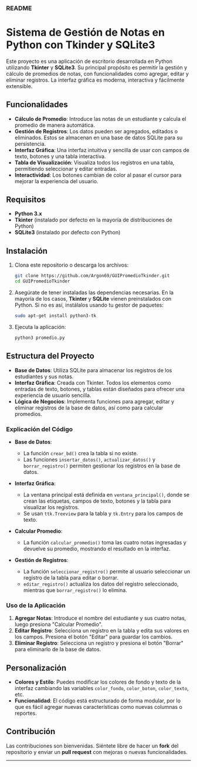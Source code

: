 ### README

# Sistema de Gestión de Notas en Python con Tkinder y SQLite3

Este proyecto es una aplicación de escritorio desarrollada en Python utilizando **Tkinter** y **SQLite3**. Su principal propósito es permitir la gestión y cálculo de promedios de notas, con funcionalidades como agregar, editar y eliminar registros. La interfaz gráfica es moderna, interactiva y fácilmente extensible.

## Funcionalidades

- **Cálculo de Promedio**: Introduce las notas de un estudiante y calcula el promedio de manera automática.
- **Gestión de Registros**: Los datos pueden ser agregados, editados o eliminados. Estos se almacenan en una base de datos SQLite para su persistencia.
- **Interfaz Gráfica**: Una interfaz intuitiva y sencilla de usar con campos de texto, botones y una tabla interactiva.
- **Tabla de Visualización**: Visualiza todos los registros en una tabla, permitiendo seleccionar y editar entradas.
- **Interactividad**: Los botones cambian de color al pasar el cursor para mejorar la experiencia del usuario.

## Requisitos

- **Python 3.x**
- **Tkinter** (instalado por defecto en la mayoría de distribuciones de Python)
- **SQLite3** (instalado por defecto con Python)

## Instalación

1. Clona este repositorio o descarga los archivos:
   ```bash
   git clone https://github.com/Argon69/GUIPromedioTkinder.git
   cd GUIPromedioTkinder
   ```

2. Asegúrate de tener instaladas las dependencias necesarias. En la mayoría de los casos, **Tkinter** y **SQLite** vienen preinstalados con Python. Si no es así, instálalos usando tu gestor de paquetes:
   ```bash
   sudo apt-get install python3-tk
   ```

3. Ejecuta la aplicación:
   ```bash
   python3 promedio.py
   ```

## Estructura del Proyecto

- **Base de Datos**: Utiliza SQLite para almacenar los registros de los estudiantes y sus notas.
- **Interfaz Gráfica**: Creada con Tkinter. Todos los elementos como entradas de texto, botones, y tablas están diseñados para ofrecer una experiencia de usuario sencilla.
- **Lógica de Negocios**: Implementa funciones para agregar, editar y eliminar registros de la base de datos, así como para calcular promedios.

### Explicación del Código

- **Base de Datos**: 
  - La función `crear_bd()` crea la tabla si no existe.
  - Las funciones `insertar_datos()`, `actualizar_datos()` y `borrar_registro()` permiten gestionar los registros en la base de datos.
  
- **Interfaz Gráfica**:
  - La ventana principal está definida en `ventana_principal()`, donde se crean las etiquetas, campos de texto, botones y la tabla para visualizar los registros.
  - Se usan `ttk.Treeview` para la tabla y `tk.Entry` para los campos de texto.
  
- **Calcular Promedio**: 
  - La función `calcular_promedio()` toma las cuatro notas ingresadas y devuelve su promedio, mostrando el resultado en la interfaz.
  
- **Gestión de Registros**:
  - La función `seleccionar_registro()` permite al usuario seleccionar un registro de la tabla para editar o borrar.
  - `editar_registro()` actualiza los datos del registro seleccionado, mientras que `borrar_registro()` lo elimina.

### Uso de la Aplicación

1. **Agregar Notas**: Introduce el nombre del estudiante y sus cuatro notas, luego presiona "Calcular Promedio".
2. **Editar Registro**: Selecciona un registro en la tabla y edita sus valores en los campos. Presiona el botón "Editar" para guardar los cambios.
3. **Eliminar Registro**: Selecciona un registro y presiona el botón "Borrar" para eliminarlo de la base de datos.
   
## Personalización

- **Colores y Estilo**: Puedes modificar los colores de fondo y texto de la interfaz cambiando las variables `color_fondo`, `color_boton`, `color_texto`, etc.
- **Funcionalidad**: El código está estructurado de forma modular, por lo que es fácil agregar nuevas características como nuevas columnas o reportes.

## Contribución

Las contribuciones son bienvenidas. Siéntete libre de hacer un **fork** del repositorio y enviar un **pull request** con mejoras o nuevas funcionalidades.

---
